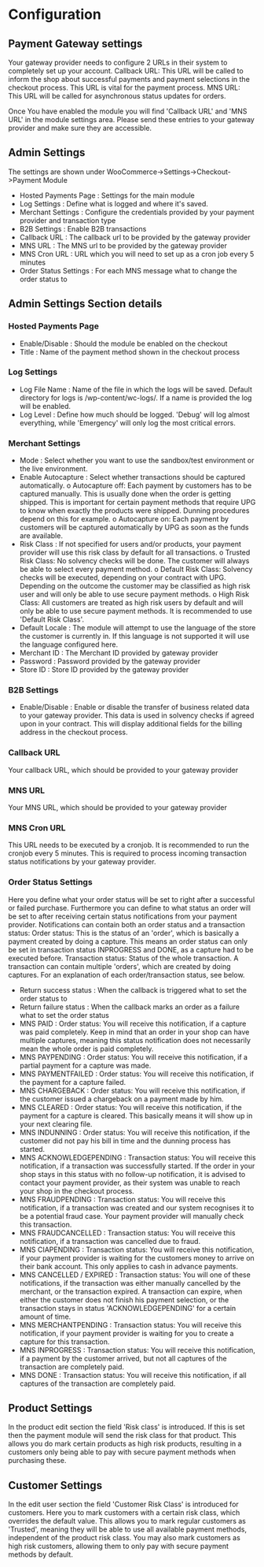 # Configuration

## Payment Gateway settings
Your gateway provider needs to configure 2 URLs in their system to completely set up your account.
Callback URL: This URL will be called to inform the shop about successful payments and payment selections in the checkout process. This URL is vital for the payment process.
MNS URL: This URL will be called for asynchronous status updates for orders.

Once You have enabled the module you will find 'Callback URL' and 'MNS URL' in the module settings area. Please send these entries to your gateway provider and make sure they are accessible.

## Admin Settings
The settings are shown under WooCommerce->Settings->Checkout->Payment Module

* Hosted Payments Page : Settings for the main module
* Log Settings : Define what is logged and where it's saved.
* Merchant Settings : Configure the credentials provided by your payment provider and transaction type
* B2B Settings : Enable B2B transactions
* Callback URL : The callback url to be provided by the gateway provider
* MNS URL : The MNS url to be provided by the gateway provider
* MNS Cron URL : URL which you will need to set up as a cron job every 5 minutes
* Order Status Settings : For each MNS message what to change the order status to

## Admin Settings Section details

### Hosted Payments Page

* Enable/Disable : Should the module be enabled on the checkout
* Title : Name of the payment method shown in the checkout process

### Log Settings

* Log File Name : Name of the file in which the logs will be saved. Default directory for logs is /wp-content/wc-logs/. If a name is provided the log will be enabled.
* Log Level : Define how much should be logged. 'Debug' will log almost everything, while 'Emergency' will only log the most critical errors.


### Merchant Settings

* Mode : Select whether you want to use the sandbox/test environment or the live environment.
* Enable Autocapture : Select whether transactions should be captured automatically.
  o	Autocapture off: Each payment by customers has to be captured manually. This is usually done when the order is getting shipped. This is important for certain payment methods that require UPG to know when exactly the products were shipped. Dunning procedures depend on this for example.
  o	Autocapture on: Each payment by customers will be captured automatically by UPG as soon as the funds are available.
* Risk Class : If not specified for users and/or products, your payment provider will use this risk class by default for all transactions.
	o	Trusted Risk Class: No solvency checks will be done. The customer will always be able to select every payment method.
	o	Default Risk Class: Solvency checks will be executed, depending on your contract with UPG. Depending on the outcome the customer may be classified as high risk user and will only be able to use secure payment methods.
	o	High Risk Class: All customers are treated as high risk users by default and will only be able to use secure payment methods.
	It is recommended to use 'Default Risk Class'.
* Default Locale : The module will attempt to use the language of the store the customer is currently in. If this language is not supported it will use the language configured here.
* Merchant ID : The Merchant ID provided by gateway provider
* Password : Password provided by the gateway provider
* Store ID : Store ID provided by the gateway provider

### B2B Settings
* Enable/Disable : Enable or disable the transfer of business related data to your gateway provider. This data is used in solvency checks if agreed upon in your contract. This will display additional fields for the billing address in the checkout process.

### Callback URL
Your callback URL, which should be provided to your gateway provider

### MNS URL
Your MNS URL, which should be provided to your gateway provider

### MNS Cron URL
This URL needs to be executed by a cronjob. It is recommended to run the cronjob every 5 minutes.
This is required to process incoming transaction status notifications by your gateway provider.

### Order Status Settings

Here you define what your order status will be set to right after a successful or failed purchase.
Furthermore you can define to what status an order will be set to after receiving certain status notifications from your payment provider.
Notifications can contain both an order status and a transaction status:
Order status: This is the status of an 'order', which is basically a payment created by doing a capture. This means an order status can only be set in transaction status INPROGRESS and DONE, as a capture had to be executed before.
Transaction status: Status of the whole transaction. A transaction can contain multiple 'orders', which are created by doing captures.
For an explanation of each order/transaction status, see below.

* Return success status : When the callback is triggered what to set the order status to
* Return failure status : When the callback marks an order as a failure what to set the order status
* MNS PAID : Order status: You will receive this notification, if a capture was paid completely. Keep in mind that an order in your shop can have multiple captures, meaning this status notification does not necessarily mean the whole order is paid completely.
* MNS PAYPENDING : Order status: You will receive this notification, if a partial payment for a capture was made.
* MNS PAYMENTFAILED : Order status: You will receive this notification, if the payment for a capture failed.
* MNS CHARGEBACK : Order status: You will receive this notification, if the customer issued a chargeback on a payment made by him.
* MNS CLEARED : Order status: You will receive this notification, if the payment for a capture is cleared. This basically means it will show up in your next clearing file.
* MNS INDUNNING : Order status: You will receive this notification, if the customer did not pay his bill in time and the dunning process has started.
* MNS ACKNOWLEDGEPENDING : Transaction status: You will receive this notification, if a transaction was successfully started. If the order in your shop stays in this status with no follow-up notification, it is advised to contact your payment provider, as their system was unable to reach your shop in the checkout process.
* MNS FRAUDPENDING : Transaction status: You will receive this notification, if a transaction was created and our system recognises it to be a potential fraud case. Your payment provider will manually check this transaction.
* MNS FRAUDCANCELLED : Transaction status: You will receive this notification, if a transaction was cancelled due to fraud.
* MNS CIAPENDING : Transaction status: You will receive this notification, if your payment provider is waiting for the customers money to arrive on their bank account. This only applies to cash in advance payments.
* MNS CANCELLED / EXPIRED : Transaction status: You will one of these notifications, if the transaction was either manually cancelled by the merchant, or the transaction expired. A transaction can expire, when either the customer does not finish his payment selection, or the transaction stays in status 'ACKNOWLEDGEPENDING' for a certain amount of time.
* MNS MERCHANTPENDING : Transaction status: You will receive this notification, if your payment provider is waiting for you to create a capture for this transaction.
* MNS INPROGRESS : Transaction status: You will receive this notification, if a payment by the customer arrived, but not all captures of the transaction are completely paid.
* MNS DONE : Transaction status: You will receive this notification, if all captures of the transaction are completely paid.

## Product Settings

In the product edit section the field 'Risk class' is introduced. If this is set then the payment module will send the risk class for that product.
This allows you do mark certain products as high risk products, resulting in a customers only being able to pay with secure payment methods when purchasing these.

## Customer Settings

In the edit user section the field 'Customer Risk Class' is introduced for customers. Here you to mark customers with a certain risk class, which overrides the default value.
This allows you to mark regular customers as 'Trusted', meaning they will be able to use all available payment methods, independent of the product risk class. You may also mark customers as high risk customers, allowing them to only pay with secure payment methods by default.
